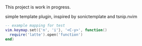 This project is work in progress.

simple template plugin, inspired by sonictemplate and tsnip.nvim

```lua
-- example mapping for test
vim.keymap.set({'n', 'i'}, '<C-y>', function()
  require('latte').open('function')
end)
```
